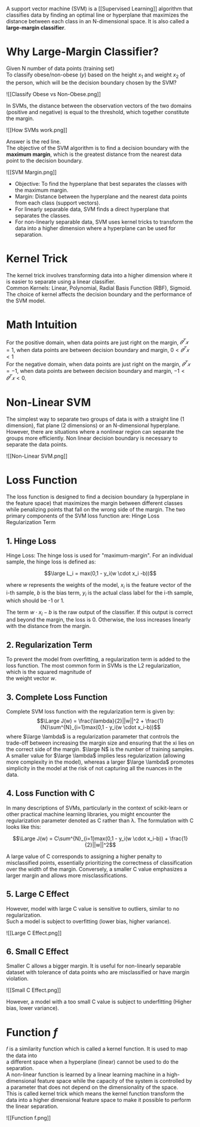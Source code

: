 A support vector machine (SVM) is a [[Supervised Learning]] algorithm that classifies data by finding an optimal line or hyperplane that maximizes the distance between each class in an N-dimensional space.
It is also called a **large-margin classifier**.
# Why Large-Margin Classifier?

Given N number of data points (training set)  
To classify obese/non-obese ($y$) based on the height $x_1$ and weight $x_2$ of the person, which will be the decision boundary chosen by the SVM?

![[Classify Obese vs Non-Obese.png]]

In SVMs, the distance between the observation vectors of the two domains (positive and negative) is equal to the threshold, which together constitute the margin.  

![[How SVMs work.png]]

Answer is the red line.  
The objective of the SVM algorithm is to find a decision boundary with the **maximum margin**, which is the greatest distance from the nearest data point to the decision boundary.

![[SVM Margin.png]]
- Objective: To find the hyperplane that best separates the classes with the maximum margin.  
- Margin: Distance between the hyperplane and the nearest data points from each class (support vectors).
- For linearly separable data, SVM finds a direct hyperplane that separates the classes.  
- For non-linearly separable data, SVM uses kernel tricks to transform the data into a higher dimension where a hyperplane can be used for separation.
# Kernel Trick
The kernel trick involves transforming data into a higher dimension where it is easier to separate using a linear classifier.  
Common Kernels: Linear, Polynomial, Radial Basis Function (RBF), Sigmoid.  
The choice of kernel affects the decision boundary and the performance of the SVM model.

# Math Intuition

For the positive domain, when data points are just right on the margin, $𝜃^𝑇 𝑥 = 1$, when data points are between decision boundary and margin, $0 < 𝜃^𝑇 𝑥 < 1$  
For the negative domain, when data points are just right on the margin, $𝜃^𝑇 𝑥 = -1$, when data points are between decision boundary and margin, $-1 < 𝜃^𝑇 𝑥 < 0$.
# Non-Linear SVM

The simplest way to separate two groups of data is with a straight line (1 dimension), flat plane (2 dimensions) or an N-dimensional hyperplane.  
However, there are situations where a nonlinear region can separate the groups more efficiently.  Non linear decision boundary is necessary to separate the data points.

![[Non-Linear SVM.png]]
# Loss Function
The loss function is designed to find a decision boundary (a hyperplane in the feature space) that maximizes the margin between different classes while penalizing points that fall on the wrong side of the margin.
The two primary components of the SVM loss function are:
	Hinge Loss
	Regularization Term
## 1. Hinge Loss
Hinge Loss: The hinge loss is used for "maximum-margin". For an individual sample, the hinge loss is defined as:

$$\large L_i = max(0,1 - y_i(w \cdot x_i -b))$$

where $w$ represents the weights of the model, 
$x_i$ is the feature vector of the i-th sample, 
$b$ is the bias term, 
$y_i$ is the actual class label for the i-th sample, which should be -1 or 1. 

The term $w⋅x_i−b$ is the raw output of the classifier. If this output is correct and beyond the margin, the loss is 0. Otherwise, the loss increases linearly with the distance from the margin.
## 2. Regularization Term

To prevent the model from overfitting, a regularization term is added to the loss function. The most common form in SVMs is the L2 regularization, which is the squared magnitude of  
the weight vector $w$.
## 3. Complete Loss Function
Complete SVM loss function with the regularization term is given by:
$$\Large J(w) = \frac{\lambda}{2}||w||^2 + \frac{1}{N}\sum^{N}_{i=1}max(0,1 - y_i(w \cdot x_i-b))$$
where $\large \lambda$ is a regularization parameter that controls the trade-off between increasing the margin size and ensuring that the xi lies on the correct side of the margin. 
$\large N$ is the number of training samples. 
A smaller value for $\large \lambda$ implies less regularization (allowing more complexity in the model), whereas a larger $\large \lambda$ promotes simplicity in the model at the risk of not capturing all the nuances in the data.

## 4. Loss Function with C
In many descriptions of SVMs, particularly in the context of scikit-learn or other practical machine learning libraries, you might encounter the regularization parameter denoted as C rather than λ. The formulation with C looks like this:

$$\Large J(w) = C\sum^{N}_{i=1}max(0,1 - y_i(w \cdot x_i-b)) + \frac{1}{2}||w||^2$$

A large value of C corresponds to assigning a higher penalty to misclassified points, essentially prioritizing the correctness of classification over the width of the margin. Conversely, a smaller C value emphasizes a larger margin and allows more misclassifications.

## 5. Large C Effect
However, model with large C value is sensitive to outliers, similar to no regularization.  
Such a model is subject to overfitting (lower bias, higher variance).

![[Large C Effect.png]]

## 6. Small C Effect
Smaller C allows a bigger margin. It is useful for non-linearly separable dataset with tolerance of data points who are misclassified or have margin violation.

![[Small C Effect.png]]

However, a model with a too small C value is subject to underfitting (Higher bias, lower variance).
# Function $f$
𝑓 is a similarity function which is called a kernel function. It is used to map the data into  
a different space when a hyperplane (linear) cannot be used to do the separation.  
A non-linear function is learned by a linear learning machine in a high-dimensional feature space while the capacity of the system is controlled by a parameter that does not depend on the dimensionality of the space.  
This is called kernel trick which means the kernel function transform the data into a higher dimensional feature space to make it possible to perform the linear separation.

![[Function f.png]]


